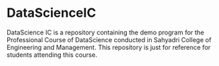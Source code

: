 # DataScienceIC

DataScience IC is a repository containing the demo program for the Professional Course of DataScience conducted in Sahyadri College of Engineering and Management. This repository is just for reference for students attending this course.
